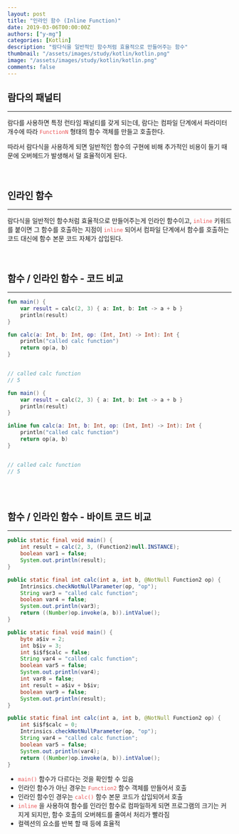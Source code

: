 ```yaml
---
layout: post
title: "인라인 함수 (Inline Function)"
date: 2019-03-06T00:00:00Z
authors: ["y-mg"]
categories: [Kotlin]
description: "람다식을 일반적인 함수처럼 효율적으로 만들어주는 함수"
thumbnail: "/assets/images/study/kotlin/kotlin.png"
image: "/assets/images/study/kotlin/kotlin.png"
comments: false
---
```


## 람다의 패널티
***
람다를 사용하면 특정 런타임 패널티를 갖게 되는데, 람다는 컴파일 단계에서 파라미터 개수에 따라 <code style="color: #eb5657;">FunctionN</code> 형태의 함수 객체를 만들고 호출한다.
<br/>

따라서 람다식을 사용하게 되면 일반적인 함수의 구현에 비해 추가적인 비용이 들기 때문에 오버헤드가 발생해서 덜 효율적이게 된다.
<br/>
<br/>
<br/>


## 인라인 함수
***
람다식을 일반적인 함수처럼 효율적으로 만들어주는게 인라인 함수이고, <code style="color: #eb5657;">inline</code> 키워드를 붙이면 그 함수를 호출하는 지점이 <code style="color: #eb5657;">inline</code> 되어서 컴파일 단계에서 함수를 호출하는 코드 대신에 함수 본문 코드 자체가 삽입된다.
<br/>
<br/>
<br/>



## 함수 / 인라인 함수 - 코드 비교
***
```kotlin
fun main() {
    var result = calc(2, 3) { a: Int, b: Int -> a + b }
    println(result)
}

fun calc(a: Int, b: Int, op: (Int, Int) -> Int): Int {
    println("called calc function")
    return op(a, b)
}


// called calc function
// 5
```

```kotlin
fun main() {
    var result = calc(2, 3) { a: Int, b: Int -> a + b }
    println(result)
}

inline fun calc(a: Int, b: Int, op: (Int, Int) -> Int): Int {
    println("called calc function")
    return op(a, b)
}


// called calc function
// 5
```
<br/>
<br/>



## 함수 / 인라인 함수 - 바이트 코드 비교
***
```java
public static final void main() {
    int result = calc(2, 3, (Function2)null.INSTANCE);
    boolean var1 = false;
    System.out.println(result);
}

public static final int calc(int a, int b, @NotNull Function2 op) {
    Intrinsics.checkNotNullParameter(op, "op");
    String var3 = "called calc function";
    boolean var4 = false;
    System.out.println(var3);
    return ((Number)op.invoke(a, b)).intValue();
}
```

```java
public static final void main() {
    byte a$iv = 2;
    int b$iv = 3;
    int $i$f$calc = false;
    String var4 = "called calc function";
    boolean var5 = false;
    System.out.println(var4);
    int var8 = false;
    int result = a$iv + b$iv;
    boolean var9 = false;
    System.out.println(result);
}

public static final int calc(int a, int b, @NotNull Function2 op) {
    int $i$f$calc = 0;
    Intrinsics.checkNotNullParameter(op, "op");
    String var4 = "called calc function";
    boolean var5 = false;
    System.out.println(var4);
    return ((Number)op.invoke(a, b)).intValue();
}
```
- <code style="color: #eb5657;">main()</code> 함수가 다르다는 것을 확인할 수 있음
- 인라인 함수가 아닌 경우는 <code style="color: #eb5657;">Function2</code> 함수 객체를 만들어서 호출
- 인라인 함수인 경우는 <code style="color: #eb5657;">calc()</code> 함수 본문 코드가 삽입되어서 호출
- <code style="color: #eb5657;">inline</code> 을 사용하여 함수를 인라인 함수로 컴파일하게 되면 프로그램의 크기는 커지게 되지만, 함수 호출의 오버헤드를 줄여서 처리가 빨라짐
- 컬렉션의 요소를 반복 할 때 등에 효율적